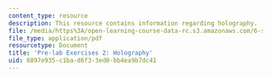 ```yaml
---
content_type: resource
description: This resource contains information regarding holography.
file: /media/https%3A/open-learning-course-data-rc.s3.amazonaws.com/6-s079-nanomaker-spring-2013/8897e935c1bad6f33ed0bb4ea9b7dc41_MIT6_S079S13_prelab02.pdf
file_type: application/pdf
resourcetype: Document
title: 'Pre-lab Exercises 2: Holography'
uid: 8897e935-c1ba-d6f3-3ed0-bb4ea9b7dc41
---
```

